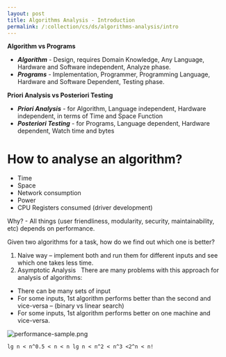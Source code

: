 ```yaml
---
layout: post
title: Algorithms Analysis - Introduction
permalink: /:collection/cs/ds/algorithms-analysis/intro
---
```


**Algorithm vs Programs**
- ***Algorithm*** - Design, requires Domain Knowledge, Any Language, Hardware and Software independent, Analyze	phase.
- ***Programs*** - Implementation, Programmer, Programming Language, Hardware and Software Dependent, Testing phase.

**Priori Analysis vs Posteriori Testing**
- ***Priori Analysis*** - for Algorithm, Language independent, Hardware independent, in terms of Time and Space Function
- ***Posteriori Testing*** - for Programs, Language dependent, Hardware dependent, Watch time and bytes

# How to analyse an algorithm?
- Time
- Space
- Network consumption
- Power
- CPU Registers consumed (driver development)

Why? - All things (user friendliness, modularity, security, maintainability, etc) depends on performance.

Given two algorithms for a task, how do we find out which one is better?
1. Naive way – implement both and run them for different inputs and see which one takes less time. 
2. Asymptotic Analysis
 
There are many problems with this approach for analysis of algorithms:
- There can be many sets of input
- For some inputs, 1st algorithm performs better than the second and vice-versa – (binary vs linear search)
- For some inputs, 1st algorithm performs better on one machine and vice-versa.

![performance-sample.png]({{site.cdn}}/cse/algo/analysis/performance-sample.png)

```
lg n < n^0.5 < n < n lg n < n^2 < n^3 <2^n < n!
```